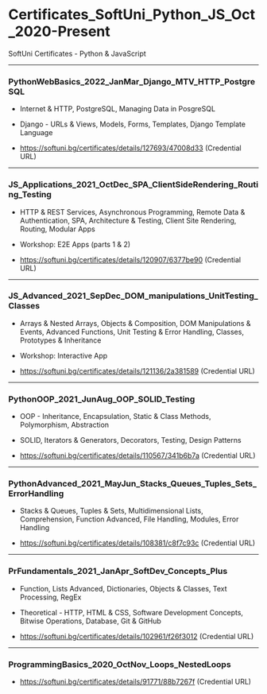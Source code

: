 # Certificates_SoftUni_Python_JS_Oct_2020-Present
SoftUni Certificates - Python &amp; JavaScript

-------------------------------------------------------
### PythonWebBasics_2022_JanMar_Django_MTV_HTTP_PostgreSQL

- Internet & HTTP, PostgreSQL, Managing Data in PosgreSQL
- Django - URLs & Views, Models, Forms, Templates, Django Template Language

- https://softuni.bg/certificates/details/127693/47008d33 (Credential URL)

-------------------------------------------------------
### JS_Applications_2021_OctDec_SPA_ClientSideRendering_Routing_Testing
- HTTP & REST Services, Asynchronous Programming, Remote Data & Authentication, SPA, Architecture & Testing, Client Site Rendering, Routing, Modular Apps
- Workshop: E2E Apps (parts 1 & 2)

- https://softuni.bg/certificates/details/120907/6377be90 (Credential URL)

-------------------------------------------------------
### JS_Advanced_2021_SepDec_DOM_manipulations_UnitTesting_Classes

- Arrays & Nested Arrays, Objects & Composition, DOM Manipulations & Events, Advanced Functions, Unit Testing & Error Handling, Classes, Prototypes & Inheritance
- Workshop: Interactive App

- https://softuni.bg/certificates/details/121136/2a381589 (Credential URL)
  
-------------------------------------------------------
### PythonOOP_2021_JunAug_OOP_SOLID_Testing

- OOP - Inheritance, Encapsulation, Static & Class Methods, Polymorphism, Abstraction
- SOLID, Iterators & Generators, Decorators, Testing, Design Patterns

- https://softuni.bg/certificates/details/110567/341b6b7a (Credential URL)
 
-------------------------------------------------------
### PythonAdvanced_2021_MayJun_Stacks_Queues_Tuples_Sets_ErrorHandling

- Stacks & Queues, Tuples & Sets, Multidimensional Lists, Comprehension, Function Advanced, File Handling, Modules, Error Handling

- https://softuni.bg/certificates/details/108381/c8f7c93c (Credential URL)

-------------------------------------------------------
### PrFundamentals_2021_JanApr_SoftDev_Concepts_Plus

- Function, Lists Advanced, Dictionaries, Objects & Classes, Text Processing, RegEx
- Theoretical - HTTP, HTML & CSS, Software Development Concepts, Bitwise Operations, Database, Git & GitHub

- https://softuni.bg/certificates/details/102961/f26f3012 (Credential URL)

-------------------------------------------------------
### ProgrammingBasics_2020_OctNov_Loops_NestedLoops
- https://softuni.bg/certificates/details/91771/88b7267f (Credential URL)
